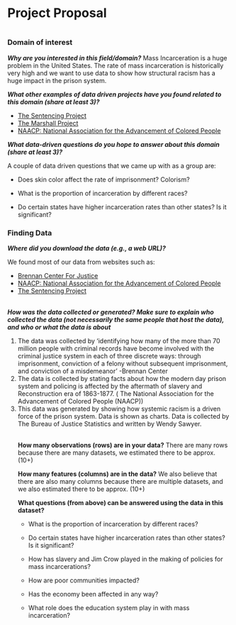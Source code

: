<h1>Project Proposal<h1>


<h3>Domain of interest</h3>

**_Why are you interested in this field/domain?_**
 Mass Incarceration is a huge problem in the United States. The rate of mass incarceration is historically very high and we want to use data to show how structural racism has a huge impact in the prison system.

 **_What other examples of data driven projects have you found related to this domain (share at least 3)?_**

- [The Sentencing Project](https://www.sentencingproject.org/issues/incarceration/) 
- [The Marshall Project](https://www.themarshallproject.org/records/617-mass-incarceration)
- [NAACP: National Association for the Advancement of Colored People](https://www.naacp.org/criminal-justice-fact-sheet/) 


**_What data-driven questions do you hope to answer about this domain (share at least 3)?_**

 A couple of data driven questions that we came up with as a group are:


-  Does skin color affect the rate of imprisonment? Colorism?

- What is the proportion of incarceration by different races?  

- Do certain states have higher incarceration rates than other states? Is it significant?



<h3>Finding Data</h3>

**_Where did you download the data (e.g., a web URL)?_**

We found most of our data from websites such as:

- [Brennan Center For Justice](https://www.brennancenter.org/our-work/research-reports/conviction-imprisonment-and-lost-earnings-how-involvement-criminal?ms=gad_prison%20statistics_465051828443_8626214133_111612472200&gclid=CjwKCAiAu8SABhAxEiwAsodSZMjLaiiFN08EqEb-NUtwvriX_fgG6QObNL9cyDPxCBZdyP9094egiBoClJQQAvD_BwE) </li>
- [NAACP: National Association for the Advancement of Colored People](https://www.naacp.org/criminal-justice-fact-sheet/)
- [The Sentencing Project](https://www.sentencingproject.org/issues/incarceration/)



\
**_How was the data collected or generated? Make sure to explain who collected the data (not necessarily the same people that host the data), and who or what the data is about_**

<ol>
<li> The data was collected by ‘identifying how many of the more than 70 million people with criminal records have become involved with the criminal justice system in each of three discrete ways: through imprisonment, conviction of a felony without subsequent imprisonment, and conviction of a misdemeanor’ -Brennan Center</li>
<li> The data is collected by stating facts about how the modern day prison system and policing is affected by the aftermath of slavery and Reconstruction era of 1863-1877. ( The National Association for the Advancement of Colored People (NAACP)) </li>
<li>This data was generated by showing how systemic racism is a driven force of the prison system. Data is shown as charts. Data is collected by The Bureau of Justice Statistics and written by Wendy Sawyer.  </li>

\
**How many observations (rows) are in your data?**
There are many rows because there are many datasets, we estimated there to be approx. (10+)

**How many features (columns) are in the data?**
We also believe that there are also many columns because there are multiple datasets, and we also estimated there to be approx. (10+)

**What questions (from above) can be answered using the data in this dataset?**


- What is the proportion of incarceration by different races?

- Do certain states have higher incarceration rates than other states? Is it significant?

- How has slavery and Jim Crow played in the making of policies for mass incarcerations?
- How are poor communities impacted?
- Has the economy been affected in any way?
- What role does the education system play in with mass incarceration?

<ol>
